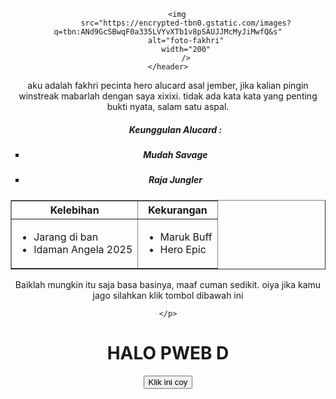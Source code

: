 

<!DOCTYPE html>
<html lang="en">
<head>
    <meta charset="UTF-8">
    <meta name="viewport" content="width=device-width, initial-scale=1.0">
    <title>Document</title>
</head>
<body>
    <header>

        <img
            src="https://encrypted-tbn0.gstatic.com/images?q=tbn:ANd9GcSBwqF0a335LVYvXTb1v8pSAUJJMcMyJiMwfQ&s"
            alt="foto-fakhri"
            width="200"
            />
    </header>
<main>
    <p>
        aku adalah fakhri pecinta hero alucard asal jember, jika kalian pingin winstreak mabarlah dengan saya xixixi.
        tidak ada kata kata yang penting bukti nyata, salam satu aspal.
    </p>
    <ul type="square">
        <p><h5>Keunggulan Alucard :</h5></p>
        <li><h5>Mudah Savage</h5></li>
        <li><h5>Raja Jungler</h5></li>
    </ul>
    <table border="1">
        <thead>
            <tr>
                <th>Kelebihan</th>
                <th>Kekurangan</th>
            </tr>
        </thead>
        <tbody>
            <tr>
                <td>
                    <ul>
                        <li>Jarang di ban</li>
                        <li>Idaman Angela 2025</li>
                    </ul>
                </td>
                <td>
                    <ul>
                        <li>Maruk Buff</li>
                        <li>Hero Epic</li>
                    </ul>
                </td>
            </tr>
        </tbody>
    </table>
    <p>
        Baiklah mungkin itu saja basa basinya, maaf cuman sedikit. oiya jika kamu jago silahkan klik tombol dibawah ini

    </p>
</main>
    <h1 id="text1">HALO PWEB D</h1>
    <button id="button1">Klik ini coy</button>
</body>

<script>
    document.getElementById("text1").innerHTML = "Tombol Jadi Jago";
    document.getElementById("text1").style.color = 'green';

    document.getElementById("button1").addEventListener("click", function () {alert('Kamu jago')

    });
</script>

</html>
